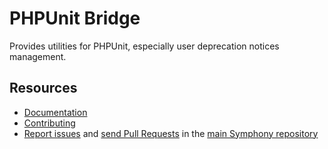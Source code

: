 PHPUnit Bridge
==============

Provides utilities for PHPUnit, especially user deprecation notices management.

Resources
---------

  * [Documentation](https://symphony.com/doc/current/components/phpunit_bridge.html)
  * [Contributing](https://symphony.com/doc/current/contributing/index.html)
  * [Report issues](https://github.com/symphony/symphony/issues) and
    [send Pull Requests](https://github.com/symphony/symphony/pulls)
    in the [main Symphony repository](https://github.com/symphony/symphony)
